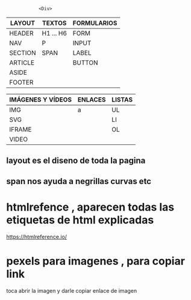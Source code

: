                 <Div>

| LAYOUT  | TEXTOS    | FORMULARIOS |
| ------- | --------- | ----------- |
| HEADER  | H1 ... H6 | FORM        |
| NAV     | P         | INPUT       |
| SECTION | SPAN      | LABEL       |
| ARTICLE |           | BUTTON      |
| ASIDE   |           |             |
| FOOTER  |           |             |

| IMÁGENES Y VÍDEOS | ENLACES | LISTAS |
| ----------------- | ------- | ------ |
| IMG               | a       | UL     |
| SVG               |         | LI     |
| IFRAME            |         | OL     |
| VIDEO             |         |        |

## layout es el diseno de toda la pagina

## span nos ayuda a negrillas curvas etc

# htmlrefence , aparecen todas las etiquetas de html explicadas

https://htmlreference.io/

# pexels para imagenes , para copiar link

toca abrir la imagen y darle copiar enlace de imagen

